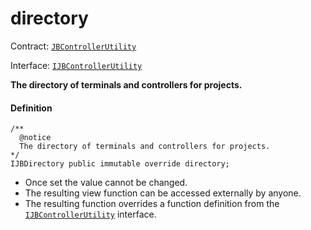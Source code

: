 # directory

Contract: [`JBControllerUtility`](/dev/deprecated/v2/contracts/or-abstract/jbcontrollerutility/README.md)​‌

Interface: [`IJBControllerUtility`](/dev/deprecated/v2/interfaces/ijbcontrollerutility.md)

**The directory of terminals and controllers for projects.**

#### Definition

```
/** 
  @notice 
  The directory of terminals and controllers for projects.
*/ 
IJBDirectory public immutable override directory;
```

* Once set the value cannot be changed.
* The resulting view function can be accessed externally by anyone.
* The resulting function overrides a function definition from the [`IJBControllerUtility`](/dev/deprecated/v2/interfaces/ijbcontrollerutility.md) interface.
